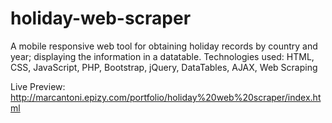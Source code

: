# holiday-web-scraper
A mobile responsive web tool for obtaining holiday records by country and year; displaying the information in a datatable. Technologies used: HTML, CSS, JavaScript, PHP, Bootstrap, jQuery, DataTables, AJAX, Web Scraping

Live Preview: http://marcantoni.epizy.com/portfolio/holiday%20web%20scraper/index.html
